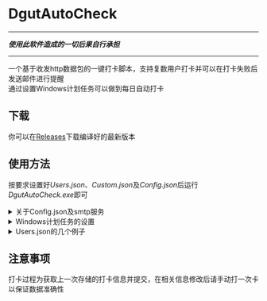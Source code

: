 # DgutAutoCheck
***
***使用此软件造成的一切后果自行承担***  
***
一个基于收发http数据包的一键打卡脚本，支持复数用户打卡并可以在打卡失败后发送邮件进行提醒  
通过设置Windows计划任务可以做到每日自动打卡
## 下载
你可以在[Releases](https://github.com/Kagam11/DgutAutoCheck/releases/latest)下载编译好的最新版本

## 使用方法
按要求设置好*Users.json*、*Custom.json*及*Config.json*后运行*DgutAutoCheck.exe*即可 
<details>
    <summary>关于Config.json及smtp服务</summary></br>
    
本软件使用smtp服务进行邮件发送提醒，要使用smtp服务，你需要在你的邮件提供商处开启smtp服务并获得smtp服务的密码。

以qq邮箱为例，相关选项在`设置→账户→POP3/IMAP/SMTP/Exchange/CardDAV/CalDAV服务`下，授权码即为smtp服务密码。

开启服务并获取服务密码后，可以搜索邮件提供商的smtp服务端口及服务器。

qq邮箱的smtp服务器为`smtp.qq.com`，端口为`587`。
</details>

<details>
    <summary>Windows计划任务的设置</summary></br>
    
通过计划任务可以使软件自动运行，以下展示每日零点十分运行一次软件的设置方法。

打开任务计划程序，在win10/11下直接可以在任务栏中搜索`任务计划程序`，也可按`win+R`键打开`运行`之后输入`taskschd.msc`并确定。

在右边的`操作`中点击`创建基本任务`，任意指定名称和描述、在触发器中选择`每天`并设置时间至`00:10:00`，每隔`1`天发生一次。

在操作中选择`启动程序`，在程序或脚本中选择`DgutAutoCheck.exe`**并设置起始于exe所在的文件夹**。
>例：假如exe路径为`C:\Users\Administrator\Desktop\DgutAutoCheck.exe`，则“起始于”应填写`C:\Users\Administrator\Desktop`。

如设置无误，只要Windows处于唤醒状态，便会在每日零点十分运行一次软件。
</details>

<details>
    <summary>Users.json的几个例子</summary></br>
    
仅需一人打卡时的例子

```javascript
[
    {
        "Username": "111111111111",
        "Password": "Password1"
    }// 注意这里并不需要逗号
]
```

三人打卡时的例子
```javascript
[
    {
        "Username": "111111111111",
        "Password": "Password1"
    },
    {
        "Username": "222222222222",
        "Password": "Password2"
    },
    {
        "Username": "333333333333",
        "Password": "Password2"
    }
]
```
</details>

## 注意事项
打卡过程为获取上一次存储的打卡信息并提交，在相关信息修改后请手动打一次卡以保证数据准确性
